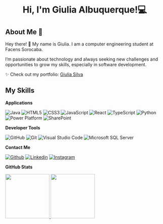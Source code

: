 <h1 align="center">Hi, I'm Giulia Albuquerque!💻</h1>

## About Me :wave:

Hey there! 💜 My name is Giulia. I am a computer engineering student at Facens Sorocaba.

I’m passionate about technology and always seeking new challenges and opportunities to grow my skills, especially in software development.

✨ Check out my portfolio: [Giulia Silva](https://giulia-albuquerque.vercel.app/)

 ## My Skills

 **Applications**
 
![Java](https://img.shields.io/badge/java-%23ED8B00.svg?style=for-the-badge&logo=openjdk&logoColor=white)
![HTML5](https://img.shields.io/badge/html5-%23E34F26.svg?style=for-the-badge&logo=html5&logoColor=white)
![CSS3](https://img.shields.io/badge/css3-%231572B6.svg?style=for-the-badge&logo=css3&logoColor=white)
![JavaScript](https://img.shields.io/badge/javascript-%23323330.svg?style=for-the-badge&logo=javascript&logoColor=%23F7DF1E)
![React](https://img.shields.io/badge/react-%2320232a.svg?style=for-the-badge&logo=react&logoColor=%2361DAFB)
![TypeScript](https://img.shields.io/badge/typescript-%23007ACC.svg?style=for-the-badge&logo=typescript&logoColor=white)
![Python](https://img.shields.io/badge/python-%233776AB.svg?style=for-the-badge&logo=python&logoColor=white)
![Power Platform](https://img.shields.io/badge/Power%20Platform-742774?style=for-the-badge&logo=powerapps&logoColor=white)
![SharePoint](https://img.shields.io/badge/SharePoint-0078d7?style=for-the-badge&logo=microsoft-sharepoint&logoColor=white)

**Developer Tools**

![GitHub](https://img.shields.io/badge/github-%23121011.svg?style=for-the-badge&logo=github&logoColor=white)
![Git](https://img.shields.io/badge/git-%23F05033.svg?style=for-the-badge&logo=git&logoColor=white)
![Visual Studio Code](https://img.shields.io/badge/Visual%20Studio%20Code-0078d7.svg?style=for-the-badge&logo=visual-studio-code&logoColor=white)
![Microsoft SQL Server](https://img.shields.io/badge/Microsoft_SQL_Server-CC2927?style=for-the-badge&logo=microsoft-sql-server&logoColor=white)

**Contact Me**

[![Github](https://img.shields.io/badge/-Github-333?style=flat&logo=Github&logoColor=white)](https://github.com/giualbuq)
[![Linkedin](https://img.shields.io/badge/-LinkedIn-blue?style=flat&logo=Linkedin&logoColor=white)](https://www.linkedin.com/in/giulia-fernanda-albuquerque-da-silva-39024026a/)
[![Instagram](https://img.shields.io/badge/-Instagram-c13584?style=flat&labelColor=c13584&logo=instagram&logoColor=white)](https://www.instagram.com/giiuliaff/)

**GitHub Stats**

<div>
  <a href="https://github.com/giualbuq">
    <img height="140em" src="https://github-readme-stats.vercel.app/api?username=giualbuq&show_icons=true&theme=dark&include_all_commits=true&count_private=true"/>
  </a>
  <a href="https://github.com/giualbuq">
    <img height="140em" src="https://github-readme-stats.vercel.app/api/top-langs/?username=giualbuq&layout=compact&langs_count=7&theme=dark"/>
  </a>
</div>


